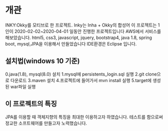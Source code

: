 # 개관
INKY:Okky를 모티브로 한 프로젝트. Inky는 Inha + Okky의 합성어
이 프로젝트는 1인이 2020-02-02~2020-04-01 일동안 진행한 프로젝트입니다
AWS에서 서비스를 해보았습니다.
html5, css3, javascript, jquery, bootstrap4, java 1.8, spring boot, mysql,JPA을 이용해서 만들었습니다
IDE환경은 Eclipse 입니다.
## 설치법(windows 10 기준)
0.java(1.8), mysql(8.0) 설치
1.mysql에 persistents_login.sql 실행
2.git clone으로 다운로드
3.maven 설치
4.프로젝트에 들어가서 mvn install 실행
5.target에 생성된 war파일 실행
## 이 프로젝트의 특징
JPA를 이용할 때 객체지향의 특징을 최대한 이용하고자 하였습니다.
테스트를 함으로써 정교한 소프트웨어를 만들고자 노력했습니다.
